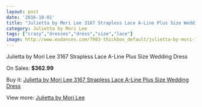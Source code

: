 ```yaml
---
layout: post
date: '2016-10-01'
title: "Julietta by Mori Lee 3167 Strapless Lace A-Line Plus Size Wedding Dress"
category: Julietta by Mori Lee
tags: ["crazy","dresses","dress","size","lace"]
image: http://www.eudances.com/7903-thickbox_default/julietta-by-mori-lee-3167-strapless-lace-a-line-plus-size-wedding-dress.jpg
---
```

Julietta by Mori Lee 3167 Strapless Lace A-Line Plus Size Wedding Dress

On Sales: **$362.99**
<a href="https://www.eudances.com/en/julietta-by-mori-lee/2776-julietta-by-mori-lee-3167-strapless-lace-a-line-plus-size-wedding-dress.html"><amp-img layout="responsive" width="600" height="600" src="//www.eudances.com/7903-thickbox_default/julietta-by-mori-lee-3167-strapless-lace-a-line-plus-size-wedding-dress.jpg" alt="Julietta by Mori Lee 3167 Strapless Lace A-Line Plus Size Wedding Dress 0" /></a>
<a href="https://www.eudances.com/en/julietta-by-mori-lee/2776-julietta-by-mori-lee-3167-strapless-lace-a-line-plus-size-wedding-dress.html"><amp-img layout="responsive" width="600" height="600" src="//www.eudances.com/7904-thickbox_default/julietta-by-mori-lee-3167-strapless-lace-a-line-plus-size-wedding-dress.jpg" alt="Julietta by Mori Lee 3167 Strapless Lace A-Line Plus Size Wedding Dress 1" /></a>
<a href="https://www.eudances.com/en/julietta-by-mori-lee/2776-julietta-by-mori-lee-3167-strapless-lace-a-line-plus-size-wedding-dress.html"><amp-img layout="responsive" width="600" height="600" src="//www.eudances.com/7905-thickbox_default/julietta-by-mori-lee-3167-strapless-lace-a-line-plus-size-wedding-dress.jpg" alt="Julietta by Mori Lee 3167 Strapless Lace A-Line Plus Size Wedding Dress 2" /></a>
<a href="https://www.eudances.com/en/julietta-by-mori-lee/2776-julietta-by-mori-lee-3167-strapless-lace-a-line-plus-size-wedding-dress.html"><amp-img layout="responsive" width="600" height="600" src="//www.eudances.com/7906-thickbox_default/julietta-by-mori-lee-3167-strapless-lace-a-line-plus-size-wedding-dress.jpg" alt="Julietta by Mori Lee 3167 Strapless Lace A-Line Plus Size Wedding Dress 3" /></a>
<a href="https://www.eudances.com/en/julietta-by-mori-lee/2776-julietta-by-mori-lee-3167-strapless-lace-a-line-plus-size-wedding-dress.html"><amp-img layout="responsive" width="600" height="600" src="//www.eudances.com/7907-thickbox_default/julietta-by-mori-lee-3167-strapless-lace-a-line-plus-size-wedding-dress.jpg" alt="Julietta by Mori Lee 3167 Strapless Lace A-Line Plus Size Wedding Dress 4" /></a>

Buy it: [Julietta by Mori Lee 3167 Strapless Lace A-Line Plus Size Wedding Dress](https://www.eudances.com/en/julietta-by-mori-lee/2776-julietta-by-mori-lee-3167-strapless-lace-a-line-plus-size-wedding-dress.html "Julietta by Mori Lee 3167 Strapless Lace A-Line Plus Size Wedding Dress")

View more: [Julietta by Mori Lee](https://www.eudances.com/en/43-julietta-by-mori-lee "Julietta by Mori Lee")